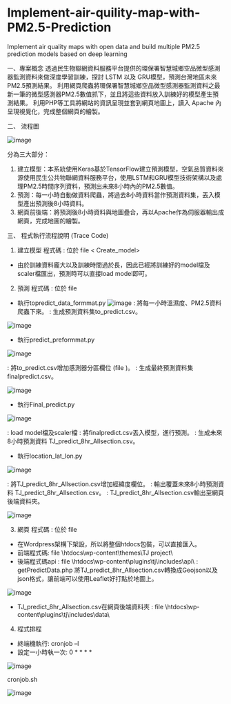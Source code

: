 # Implement-air-quility-map-with-PM2.5-Prediction
Implement air quality maps with open data and build multiple PM2.5 prediction models based on deep learning


一、專案概念
透過民生物聯網資料服務平台提供的環保署智慧城鄉空品微型感測器監測資料來做深度學習訓練，探討 LSTM 以及 GRU模型，預測台灣地區未來PM2.5預測結果。
利用網頁爬蟲將環保署智慧城鄉空品微型感測器監測資料之最新一筆的微型感測器PM2.5數值抓下，並且將這些資料放入訓練好的模型產生預測結果。
利用PHP等工具將網站的資訊呈現並套到網頁地圖上，讀入 Apache 內呈現視覺化，完成整個網頁的繪製。

二、	流程圖

![image](https://user-images.githubusercontent.com/107039489/196293510-1d4941c0-1def-4aaf-831a-88ee1e18f58e.png)

分為三大部分：
1.	建立模型：本系統使用Keras基於TensorFlow建立預測模型，空氣品質資料來源使用民生公共物聯網資料服務平台，使用LSTM和GRU模型技術架構以及處理PM2.5時間序列資料，預測出未來8小時內的PM2.5數值。
2.	預測：每一小時自動做資料爬蟲，將過去8小時資料當作預測資料集，丟入模型產出預測後8小時資料。
3.	網頁前後端：將預測後8小時資料與地圖疊合，再以Apache作為伺服器輸出成網頁，完成地圖的繪製。

三、	程式執行流程說明 (Trace Code)
1.	建立模型
程式碼 : 位於 file < Create_model> 
-	由於訓練資料龐大以及訓練時間過於長，因此已經將訓練好的model檔及scaler檔匯出，預測時可以直接load model即可。


2.	預測
程式碼 : 位於 file<Predict> 
-	執行topredict_data_formmat.py
![image](https://user-images.githubusercontent.com/107039489/196293913-25720eaa-aa31-4eee-a3ea-520037b99ba9.png)
: 將每一小時溫濕度、PM2.5資料爬蟲下來。
: 生成預測資料集to_predict.csv。
  
![image](https://user-images.githubusercontent.com/107039489/196294022-b75f53ae-d458-4a94-a148-839d9630fc38.png)
  

- 執行predict_preformmat.py
  
![image](https://user-images.githubusercontent.com/107039489/196294107-7319da32-6666-418c-924f-ee346c7829b1.png)
  
: 將to_predict.csv增加感測器分區欄位 (file <sensor>)。
: 生成最終預測資料集finalpredict.csv。
  
![image](https://user-images.githubusercontent.com/107039489/196294180-4addddb8-97c7-4459-98b3-2269d171f312.png)
  

-	執行Final_predict.py
  
![image](https://user-images.githubusercontent.com/107039489/196294213-ec68d920-7815-42c6-8fa3-b44b2cb45e1b.png)
  
  : load model檔及scaler檔
  : 將finalpredict.csv丟入模型，進行預測。
  : 生成未來8小時預測資料 TJ_predict_8hr_Allsection.csv。

-	執行location_lat_lon.py
  
![image](https://user-images.githubusercontent.com/107039489/196294277-2085e4d7-8454-4e65-b831-1bd9259c93a3.png)
  
  : 將TJ_predict_8hr_Allsection.csv增加經緯度欄位。
  : 輸出覆蓋未來8小時預測資料 TJ_predict_8hr_Allsection.csv。
  : TJ_predict_8hr_Allsection.csv輸出至網頁後端資料夾。
  
![image](https://user-images.githubusercontent.com/107039489/196294308-b7f26357-5669-4a69-8ca0-ab812aa884ea.png)


  
3.	網頁
程式碼 : 位於 file<Web> 
-	在Wordpress架構下架設，所以將整個htdocs包裝，可以直接匯入。
-	前端程式碼:  file<Web> \\htdocs\\wp-content\\themes\\TJ project\\
-	後端程式碼api 
  :  file<Web> \\htdocs\\wp-content\\plugins\\tj\\includes\\api\\
  : getPredictData.php
將TJ_predict_8hr_Allsection.csv轉換成Geojson以及json格式，讓前端可以使用Leaflet好打點於地圖上。
  
![image](https://user-images.githubusercontent.com/107039489/196294376-d370cf28-2bbb-4077-99a4-2b3d25a581c3.png)

-	TJ_predict_8hr_Allsection.csv在網頁後端資料夾
  :  file<Web> \\htdocs\\wp-content\\plugins\\tj\\includes\\data\\

  
  
4.	程式排程
-	終端機執行: cronjob –l
-	設定一小時執一次: 0 * * * * 
  
![image](https://user-images.githubusercontent.com/107039489/196294601-7e6c520e-f419-4827-9ebf-7c075392d6a6.png)

cronjob.sh
  
![image](https://user-images.githubusercontent.com/107039489/196294631-97f693ed-252f-4939-b1b2-543d0225dfe5.png)




